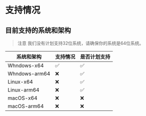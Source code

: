 # 支持情况

## 目前支持的系统和架构

> 注意
> 我们没有计划支持32位系统，请确保你的系统是64位系统。

| 系统和架构    | 支持情况           | 是否计划支持      |
| -------       | ------------------ | ------------------ |
| Whndows-x64   | :white_check_mark: | :white_check_mark: |
| Whndows-arm64 | :x:                | :white_check_mark: |
| Linux-x64     | :x:                | :white_check_mark: |
| Linux-arm64   | :x:                | :white_check_mark: |
| macOS-x64     | :x:                | :x:                |
| macOS-arm64   | :x:                | :x:                |
